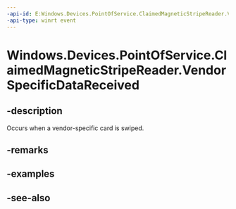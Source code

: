 ```yaml
---
-api-id: E:Windows.Devices.PointOfService.ClaimedMagneticStripeReader.VendorSpecificDataReceived
-api-type: winrt event
---
```


<!-- Event syntax
public event Windows.Foundation.TypedEventHandler VendorSpecificDataReceived<Windows.Devices.PointOfService.ClaimedMagneticStripeReader,  Windows.Devices.PointOfService.MagneticStripeReaderVendorSpecificCardDataReceivedEventArgs>
-->

# Windows.Devices.PointOfService.ClaimedMagneticStripeReader.VendorSpecificDataReceived

## -description
Occurs when a vendor-specific card is swiped.

## -remarks

## -examples

## -see-also

